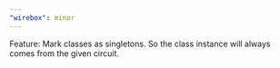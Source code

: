 ```yaml
---
"wirebox": minor
---
```


Feature: Mark classes as singletons. So the class instance will always comes from the given circuit.

